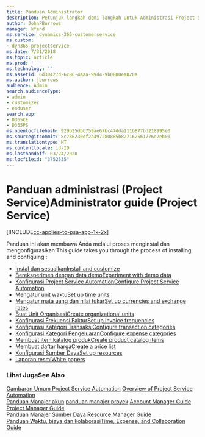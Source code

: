 ```yaml
---
title: Panduan Administrator
description: Petunjuk langkah demi langkah untuk Administrasi Project Service
author: JohnPBurrows
manager: kfend
ms.service: dynamics-365-customerservice
ms.custom:
- dyn365-projectservice
ms.date: 7/31/2018
ms.topic: article
ms.prod: ''
ms.technology: ''
ms.assetid: 6d30427d-6c86-4aaa-99d4-9b0800ea820a
ms.author: jburrows
audience: Admin
search.audienceType:
- admin
- customizer
- enduser
search.app:
- D365CE
- D365PS
ms.openlocfilehash: 929b25dbb759ae67bc47dda111b877bd218995e0
ms.sourcegitcommit: 8c786230ef2a497280885b827162561776e2eb00
ms.translationtype: HT
ms.contentlocale: id-ID
ms.lasthandoff: 03/24/2020
ms.locfileid: "3752535"
---
```

# <a name="administrator-guide-project-service"></a><span data-ttu-id="58343-103">Panduan administrasi (Project Service)</span><span class="sxs-lookup"><span data-stu-id="58343-103">Administrator guide (Project Service)</span></span>

[!INCLUDE[cc-applies-to-psa-app-1x-2x](../includes/cc-applies-to-psa-app-1x-2x.md)]

<span data-ttu-id="58343-104">Panduan ini akan membawa Anda melalui proses menginstal dan mengonfigurasikan:</span><span class="sxs-lookup"><span data-stu-id="58343-104">This guide takes you through the process of installing and configuing :</span></span>  
  
- [<span data-ttu-id="58343-105">Instal dan sesuaikan</span><span class="sxs-lookup"><span data-stu-id="58343-105">Install and customize</span></span>](install-customize.md)
- [<span data-ttu-id="58343-106">Bereksperimen dengan data demo</span><span class="sxs-lookup"><span data-stu-id="58343-106">Experiment with demo data</span></span>](use-demo-data.md)
- [<span data-ttu-id="58343-107">Konfigurasi Project Service Automation</span><span class="sxs-lookup"><span data-stu-id="58343-107">Configure Project Service Automation</span></span>](configure.md)
- [<span data-ttu-id="58343-108">Mengatur unit waktu</span><span class="sxs-lookup"><span data-stu-id="58343-108">Set up time units</span></span>](set-up-time-units.md)
- [<span data-ttu-id="58343-109">Mengatur mata uang dan nilai tukar</span><span class="sxs-lookup"><span data-stu-id="58343-109">Set up currencies and exchange rates</span></span>](set-up-currencies-exchange-rates.md)
- [<span data-ttu-id="58343-110">Buat Unit Organisasi</span><span class="sxs-lookup"><span data-stu-id="58343-110">Create organizational units</span></span>](create-organizational-units.md)
- [<span data-ttu-id="58343-111">Konfigurasi Frekuensi Faktur</span><span class="sxs-lookup"><span data-stu-id="58343-111">Set up invoice frequencies</span></span>](set-up-invoice-frequencies.md)
- [<span data-ttu-id="58343-112">Konfigurasi Kategori Transaksi</span><span class="sxs-lookup"><span data-stu-id="58343-112">Configure transaction categories</span></span>](configure-transaction-categories.md)
- [<span data-ttu-id="58343-113">Konfigurasi Kategori Pengeluaran</span><span class="sxs-lookup"><span data-stu-id="58343-113">Configure expense categories</span></span>](configure-expense-categories.md)
- [<span data-ttu-id="58343-114">Membuat item katalog produk</span><span class="sxs-lookup"><span data-stu-id="58343-114">Create product catalog items</span></span>](create-product-catalog-items.md)
- [<span data-ttu-id="58343-115">Membuat daftar harga</span><span class="sxs-lookup"><span data-stu-id="58343-115">Create a price list</span></span>](create-price-list.md)
- [<span data-ttu-id="58343-116">Konfigurasi Sumber Daya</span><span class="sxs-lookup"><span data-stu-id="58343-116">Set up resources</span></span>](set-up-resources.md)
- [<span data-ttu-id="58343-117">Laporan resmi</span><span class="sxs-lookup"><span data-stu-id="58343-117">White papers</span></span>](white-papers.md)
  
### <a name="see-also"></a><span data-ttu-id="58343-118">Lihat Juga</span><span class="sxs-lookup"><span data-stu-id="58343-118">See Also</span></span>  
 <span data-ttu-id="58343-119">[Gambaran Umum Project Service Automation](../project-service/overview.md)  </span><span class="sxs-lookup"><span data-stu-id="58343-119">[Overview of Project Service Automation](../project-service/overview.md)  </span></span>  
 <span data-ttu-id="58343-120">[Panduan Manajer akun](../project-service/account-manager-guide.md) [panduan manajer proyek](../project-service/project-manager-guide.md) </span><span class="sxs-lookup"><span data-stu-id="58343-120">[Account Manager Guide](../project-service/account-manager-guide.md) [Project Manager Guide](../project-service/project-manager-guide.md) </span></span>  
 <span data-ttu-id="58343-121">[Panduan Manajer Sumber Daya](../project-service/resource-manager-guide.md) </span><span class="sxs-lookup"><span data-stu-id="58343-121">[Resource Manager Guide](../project-service/resource-manager-guide.md) </span></span>  
 [<span data-ttu-id="58343-122">Panduan Waktu, biaya dan kolaborasi</span><span class="sxs-lookup"><span data-stu-id="58343-122">Time, Expense, and Collaboration Guide</span></span>](../project-service/time-expense-collaboration-guide.md)
